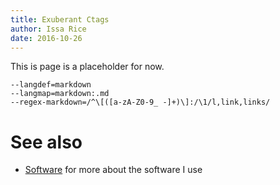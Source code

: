 ```yaml
---
title: Exuberant Ctags
author: Issa Rice
date: 2016-10-26
---
```


This is page is a placeholder for now.

    --langdef=markdown
    --langmap=markdown:.md
    --regex-markdown=/^\[([a-zA-Z0-9_ -]+)\]:/\1/l,link,links/

# See also

* [Software]() for more about the software I use
